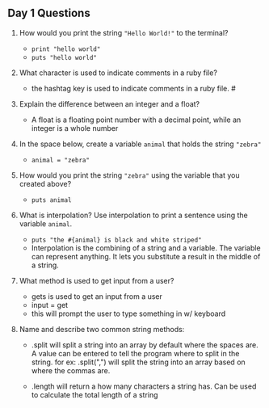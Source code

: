 ## Day 1 Questions

1. How would you print the string `"Hello World!"` to the terminal?
   * `print "hello world"`
   * `puts "hello world"`   


2. What character is used to indicate comments in a ruby file?
   * the hashtag key is used to indicate comments in a ruby file. #


3. Explain the difference between an integer and a float?
   * A float is a floating point number with a decimal point, while an integer is a whole number


4. In the space below, create a variable `animal` that holds the string `"zebra"`

   * `animal = "zebra"`


5. How would you print the string `"zebra"` using the variable that you created above?

   * `puts animal`


6. What is interpolation? Use interpolation to print a sentence using the variable `animal`.

   * `puts "the #{animal} is black and white striped"`
   * Interpolation is the combining of a string and a variable. The variable can represent anything. It lets you substitute a result in the middle of a string.


7. What method is used to get input from a user?
   * gets is used to get an input from a user
   * input = get
   * this will prompt the user to type something in w/ keyboard


8. Name and describe two common string methods:
   * .split will split a string into an array by default where the spaces are. A value can be entered to tell the program where to split in the string. for ex: .split(",") will split the string into an array based on where the commas are.

   * .length will return a how many characters a string has. Can be used to calculate the total length of a string
